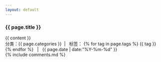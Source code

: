 ```yaml
---
layout: default
---
```

<script type="text/javascript">
	$(function () {
		$('#nav1').addClass('active');
	});
</script>
<div class="container content">
	<h3 class="post-title">{{ page.title }}</h3>
	<div class="post-title-line"></div>
	<div class="post-content">
	{{ content }}
	</div>
	<div class="post-time-line">
		分类：<span class="post-time-line-categories">{{ page.categories }}</span>&nbsp;&nbsp;|&nbsp;&nbsp;
		标签：
		{% for tag in page.tags %}
			<span class="post-time-line-tag">{{ tag }}</span>
		{% endfor %}
		&nbsp;&nbsp;|&nbsp;&nbsp;
		<time datetime="{{ page.date | date:"%Y-%m-%d" }}">{{ page.date | date:"%Y-%m-%d" }}</time>
	</div>
	{% include comments.md %}
</div>
